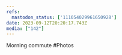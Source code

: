 ```yaml
---
refs:
  mastodon_status: ['111054029961650928']
date: 2023-09-12T20:20:17.743Z
media: ["142"]
---
```


Morning commute #Photos
